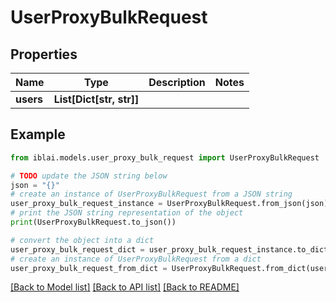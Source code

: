 # UserProxyBulkRequest


## Properties

Name | Type | Description | Notes
------------ | ------------- | ------------- | -------------
**users** | **List[Dict[str, str]]** |  | 

## Example

```python
from iblai.models.user_proxy_bulk_request import UserProxyBulkRequest

# TODO update the JSON string below
json = "{}"
# create an instance of UserProxyBulkRequest from a JSON string
user_proxy_bulk_request_instance = UserProxyBulkRequest.from_json(json)
# print the JSON string representation of the object
print(UserProxyBulkRequest.to_json())

# convert the object into a dict
user_proxy_bulk_request_dict = user_proxy_bulk_request_instance.to_dict()
# create an instance of UserProxyBulkRequest from a dict
user_proxy_bulk_request_from_dict = UserProxyBulkRequest.from_dict(user_proxy_bulk_request_dict)
```
[[Back to Model list]](../README.md#documentation-for-models) [[Back to API list]](../README.md#documentation-for-api-endpoints) [[Back to README]](../README.md)


